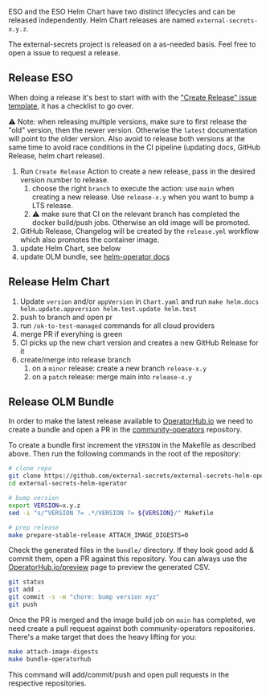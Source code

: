 ESO and the ESO Helm Chart have two distinct lifecycles and can be released independently. Helm Chart releases are named `external-secrets-x.y.z`.

The external-secrets project is released on a as-needed basis. Feel free to open a issue to request a release.

## Release ESO

When doing a release it's best to start with  with the ["Create Release" issue template](https://github.com/external-secrets/external-secrets/issues/new?assignees=&labels=area%2Frelease&projects=&template=create_release.md&title=Release+x.y), it has a checklist to go over.

⚠️ Note: when releasing multiple versions, make sure to first release the "old" version, then the newer version.
Otherwise the `latest` documentation will point to the older version. Also avoid to release both versions at the same time to avoid race conditions in the CI pipeline (updating docs, GitHub Release, helm chart release).

1. Run `Create Release` Action to create a new release, pass in the desired version number to release.
    1. choose the right `branch` to execute the action: use `main` when creating a new release. Use `release-x.y` when you want to bump a LTS release.
    1. ⚠️ make sure that CI on the relevant branch has completed the docker build/push jobs. Otherwise an old image will be promoted.
1. GitHub Release, Changelog will be created by the `release.yml` workflow which also promotes the container image.
1. update Helm Chart, see below
1. update OLM bundle, see [helm-operator docs](https://github.com/external-secrets/external-secrets-helm-operator/blob/main/docs/release.md#operatorhubio)

## Release Helm Chart

1. Update `version` and/or `appVersion` in `Chart.yaml` and run `make helm.docs helm.update.appversion helm.test.update helm.test`
1. push to branch and open pr
1. run `/ok-to-test-managed` commands for all cloud providers
1. merge PR if everyhing is green
1. CI picks up the new chart version and creates a new GitHub Release for it
1. create/merge into release branch
    1. on a `minor` release: create a new branch `release-x.y`
    1. on a `patch` release: merge main into `release-x.y`

## Release OLM Bundle

In order to make the latest release available to [OperatorHub.io](https://operatorhub.io/) we need to create a bundle and open a PR in the [community-operators](https://github.com/k8s-operatorhub/community-operators/) repository.

To create a bundle first increment the `VERSION` in the Makefile as described above. Then run the following commands in the root of the repository:

```bash
# clone repo
git clone https://github.com/external-secrets/external-secrets-helm-operator
cd external-secrets-helm-operator

# bump version
export VERSION=x.y.z
sed -i "s/^VERSION ?= .*/VERSION ?= ${VERSION}/" Makefile

# prep release
make prepare-stable-release ATTACH_IMAGE_DIGESTS=0
```

Check the generated files in the `bundle/` directory. If they look good add & commit them, open a PR against this repository. You can always use the [OperatorHub.io/preview](https://operatorhub.io/preview) page to preview the generated CSV.

```bash
git status
git add .
git commit -s -m "chore: bump version xyz"
git push
```

Once the PR is merged and the image build job on `main` has completed, we need create a pull request against both community-operators repositories. There's a make target that does the heavy lifting for you:
```bash
make attach-image-digests
make bundle-operatorhub
```

This command will add/commit/push and open pull requests in the respective repositories.